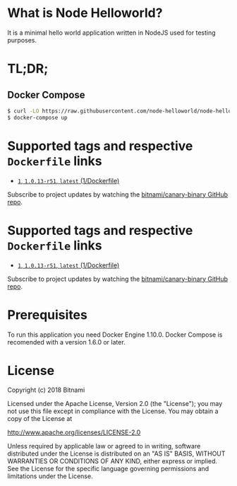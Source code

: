 # What is Node Helloworld?

It is a minimal hello world application written in NodeJS used for testing purposes.

# TL;DR;

## Docker Compose

```bash
$ curl -LO https://raw.githubusercontent.com/node-helloworld/node-helloworld-docker/master/docker-compose.yml
$ docker-compose up
```

# Supported tags and respective `Dockerfile` links

* [`1`, `1.0.13-r51`, `latest` (1/Dockerfile)](https://github.com/bitnami/bitnami-docker-canary-binary/blob/1.0.13-r51/1/Dockerfile)

Subscribe to project updates by watching the [bitnami/canary-binary GitHub repo](https://github.com/bitnami/bitnami-docker-canary-binary).

# Supported tags and respective `Dockerfile` links

* [`1`, `1.0.13-r51`, `latest` (1/Dockerfile)](https://github.com/bitnami/bitnami-docker-canary-binary/blob/1.0.13-r51/1/Dockerfile)

Subscribe to project updates by watching the [bitnami/canary-binary GitHub repo](https://github.com/bitnami/bitnami-docker-canary-binary).

# Prerequisites

To run this application you need Docker Engine 1.10.0. Docker Compose is recomended with a version 1.6.0 or later.

# License

Copyright (c) 2018 Bitnami

Licensed under the Apache License, Version 2.0 (the "License");
you may not use this file except in compliance with the License.
You may obtain a copy of the License at

  <http://www.apache.org/licenses/LICENSE-2.0>

Unless required by applicable law or agreed to in writing, software
distributed under the License is distributed on an "AS IS" BASIS,
WITHOUT WARRANTIES OR CONDITIONS OF ANY KIND, either express or implied.
See the License for the specific language governing permissions and
limitations under the License.
